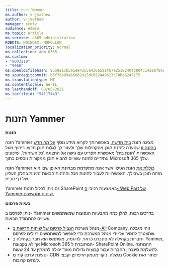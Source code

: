 ```yaml
---
title: הזנות Yammer
ms.author: v-jmathew
author: v-jmathew
manager: scotv
audience: Admin
ms.topic: article
ms.service: o365-administration
ROBOTS: NOINDEX, NOFOLLOW
localization_priority: Normal
ms.collection: Adm_O365
ms.custom:
- "9003219"
- "9666"
ms.openlocfilehash: 855921cb5a1e84355a436a5a1f67a2518240fb804c14286f86e7f2fca306bb30
ms.sourcegitcommit: b5f7da89a650d2915dc652449623c78be6247175
ms.translationtype: MT
ms.contentlocale: he-IL
ms.lasthandoff: 08/05/2021
ms.locfileid: "54117449"
---
```

# <a name="feeds-in-yammer"></a>הזנות Yammer

**הזנות**

הזנה Yammer מציגה הזנת [בית חדשה.](https://support.microsoft.com/office/what-s-in-the-yammer-home-feed-8fff52dd-5b38-468c-b963-fa4c6a4f9254) באפשרותך לקרוא מידע נוסף [על מה חדש בהזנה זו](https://techcommunity.microsoft.com/t5/yammer-blog/yammer-discovery-what-is-in-my-feed/ba-p/1596230) שנועדה להזנת תוכן מהקהילות שלך ולעזור לך לגלות תוכן חדש. ריחוף מעל האפשרות 'הזנת בית' מאפשרת תפריט עם גישה אל התצוגה 'כל השיחות'. עדכונים עתידיים להזנה עשויים להביא תוכן ממקורות נוספים בתוך Microsoft 365 שלך.

הזנה Yammer [כוללת את](https://support.microsoft.com/office/what-s-in-the-yammer-discovery-feed-28ba9a79-2bde-4e7c-8420-db2296c3ca49) הזנת הגילוי אשר אינה מתקדמת מבחינת האופן שבו הוא מזהה תוכן בשבילך. האפשרויות לעבור להזנות הכל וההזנות הבאות זמינות בחלק העליון של דף הבית.

Yammer גם ניתן לכלול הזנות SharePoint באמצעות רכיבי [ה- Web Part של Yammer שיחות ומדגישים.](https://support.microsoft.com/office/use-a-yammer-web-part-in-sharepoint-online-a53cfa0c-3d09-42c8-a286-1038a81c59da)

**בעיות פרסום**

ניתן לפרסם ב- Yammer בדרכים רבות. להלן כמה מהבעיות הנפוצות שמשתמשים עשויים להתמודד הבאות:

- מנהל מערכת [הגביל פרסום של שיחות חדשות ב-All](https://support.microsoft.com/office/restrict-all-company-posts-in-yammer-3219d2ae-db15-4c9f-9dd2-28559ae39a97) Company. זוהי מגבלה שתצטרך להסיר על-ידי מנהל המערכת כדי לאפשר למשתמשים רגילים לפרסם.
- חברות בקהילה לא סונכרנו כראוי. לדוגמה, משתמש הוא חבר בקהילה ב- Yammer, אך לא בקבוצת Microsoft 365 המחוברת ל- SharePoint Online. ההמתנה להשלמת סינכרון החברות עבור קבוצות גדולות מאוד יכולה להמתין עד 24 שעות.
- טעינת עדכון קוד מ- CDN נכשלה. ניקוי מטמון הדפדפן וקבצי Cookie יפתור זאת לעתים קרובות.
